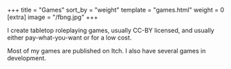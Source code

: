 +++
title = "Games"
sort_by = "weight"
template = "games.html"
weight = 0
[extra]
image = "/fbng.jpg"
+++

I create tabletop roleplaying games, usually CC-BY licensed, and usually either pay-what-you-want or for a low cost.

Most of my games are published on Itch. I also have several games in development.